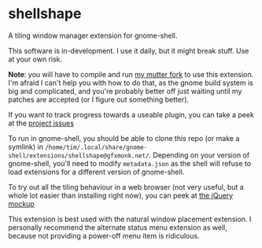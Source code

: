# shellshape
A tiling window manager extension for gnome-shell.

This software is in-development. I use it daily, but it might break stuff. Use at your own risk.

**Note**: you will have to compile and run [my mutter fork](https://github.com/gfxmonk/mutter) to use this extension. I'm afraid I can't help you with how to do that, as the gnome build system is big and complicated, and you're probably better off just waiting until my patches are accepted (or I figure out something better).

If you want to track progress towards a useable plugin, you can take a peek at the [project issues](https://github.com/gfxmonk/shellshape/issues)

To run in gnome-shell, you should be able to clone this repo (or make a symlink) in `/home/tim/.local/share/gnome-shell/extensions/shellshape@gfxmonk.net/`. Depending on your version of gnome-shell, you'll need to modify `metadata.json` as the shell will refuse to load extensions for a different version of gnome-shell.

To try out all the tiling behaviour in a web browser (not very useful, but a whole lot easier than installing right now), you can peek at [the jQuery mockup](http://gfxmonk.github.com/shellshape/)

This extension is best used with the natural window placement extension. I personally recommend the alternate status menu extension as well, because not providing a power-off menu item is ridiculous.
